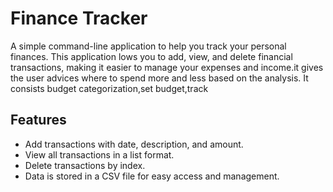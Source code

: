 # Finance Tracker

A simple command-line application to help you track your personal finances. This application lows you to add, view, and delete financial transactions, making it easier to manage your expenses and income.it gives the user advices where to spend more and less based on the analysis. It consists budget categorization,set budget,track 

## Features

- Add transactions with date, description, and amount.
- View all transactions in a list format.
- Delete transactions by index.
- Data is stored in a CSV file for easy access and management.

